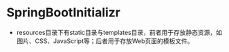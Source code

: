 ﻿# SpringBootInitializr
- resources目录下有static目录与templates目录，前者用于存放静态资源，如图片、CSS、JavaScript等；后者用于存放Web页面的模板文件。

